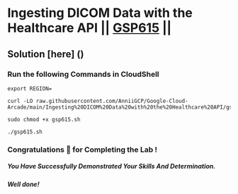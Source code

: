 # Ingesting DICOM Data with the Healthcare API || [GSP615](https://www.cloudskillsboost.google/focuses/6132?parent=catalog) ||

## Solution [here] ()

### Run the following Commands in CloudShell
```
export REGION=
``` 
```
curl -LO raw.githubusercontent.com/AnniiGCP/Google-Cloud-Arcade/main/Ingesting%20DICOM%20Data%20with%20the%20Healthcare%20API/gsp615.sh

sudo chmod +x gsp615.sh

./gsp615.sh
```

### Congratulations 🎉 for Completing the Lab !

##### *You Have Successfully Demonstrated Your Skills And Determination.*

#### *Well done!*

 

 
